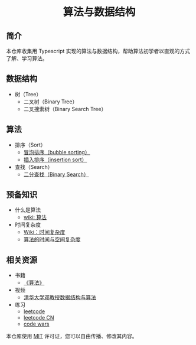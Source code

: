 <h1 align="center">算法与数据结构</h1>

## 简介

本仓库收集用 Typescript 实现的算法与数据结构，帮助算法初学者以直观的方式了解、学习算法。

## 数据结构

- 树（Tree）
  - 二叉树（Binary Tree）
  - 二叉搜索树（Binary Search Tree）

## 算法

- 排序（Sort）
  - [冒泡排序（bubble sorting）](src/algorithms/sort/bubble-sort/README.md)
  - [插入排序（insertion sort）](src/algorithms/sort/insertion-sort/README.md)
- 查找（Search）
  - [二分查找（Binary Search）](src/algorithms/search/binary-search/README.md)

## 预备知识

- 什么是算法
  - [wiki: 算法](https://zh.wikipedia.org/wiki/%E7%AE%97%E6%B3%95)
- 时间复杂度
  - [Wiki：时间复杂度](https://zh.wikipedia.org/wiki/%E6%97%B6%E9%97%B4%E5%A4%8D%E6%9D%82%E5%BA%A6)
  - [算法的时间与空间复杂度](https://zhuanlan.zhihu.com/p/50479555)

## 相关资源

- 书籍
  - [《算法》](https://book.douban.com/subject/19952400/)
- 视频
  - [清华大学邓教授数据结构与算法](https://www.bilibili.com/video/BV1X7411i7Vn?t=263&p=164)
- 练习
  - [leetcode](https://leetcode.com)
  - [leetcode CN](https://leetcode-cn.com/)
  - [code wars](https://www.codewars.com/)

本仓库使用 [MIT](https://opensource.org/licenses/MIT) 许可证，您可以自由传播、修改其内容。

